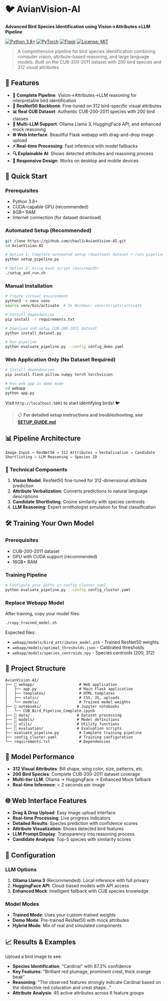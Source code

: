 # 🐦 AvianVision-AI

**Advanced Bird Species Identification using Vision→Attributes→LLM Pipeline**

[![Python 3.8+](https://img.shields.io/badge/python-3.8+-blue.svg)](https://www.python.org/downloads/)
[![PyTorch](https://img.shields.io/badge/PyTorch-2.0+-orange.svg)](https://pytorch.org/)
[![Flask](https://img.shields.io/badge/Flask-2.0+-green.svg)](https://flask.palletsprojects.com/)
[![License: MIT](https://img.shields.io/badge/License-MIT-yellow.svg)](https://opensource.org/licenses/MIT)

> A comprehensive pipeline for bird species identification combining computer vision, attribute-based reasoning, and large language models. Built on the CUB-200-2011 dataset with 200 bird species and 312 visual attributes.

## 🌟 Features

- **🎯 Complete Pipeline**: Vision→Attributes→LLM reasoning for interpretable bird identification
- **🧠 ResNet50 Backbone**: Fine-tuned on 312 bird-specific visual attributes
- **📊 Real CUB Dataset**: Authentic CUB-200-2011 species with 200 bird classes
- **🤖 Multi-LLM Support**: Ollama Llama 3, HuggingFace API, and enhanced mock reasoning
- **🌐 Web Interface**: Beautiful Flask webapp with drag-and-drop image upload
- **⚡ Real-time Processing**: Fast inference with model fallbacks
- **🔍 Explainable AI**: Shows detected attributes and reasoning process
- **📱 Responsive Design**: Works on desktop and mobile devices

## 🚀 Quick Start

### Prerequisites
- Python 3.8+
- CUDA-capable GPU (recommended)
- 8GB+ RAM
- Internet connection (for dataset download)

### Automated Setup (Recommended)
```bash
git clone https://github.com/chaul3/AvianVision-AI.git
cd AvianVision-AI

# Option 1: Complete automated setup (downloads dataset + runs pipeline)
python setup_pipeline.py

# Option 2: Using bash script (Unix/macOS)
./setup_and_run.sh
```

### Manual Installation
```bash
# Create virtual environment
python3 -m venv venv
source venv/bin/activate  # On Windows: venv\Scripts\activate

# Install dependencies
pip install -r requirements.txt

# Download and setup CUB-200-2011 dataset
python install_dataset.py

# Run pipeline
python evaluate_pipeline.py --config config_demo.yaml
```

### Web Application Only (No Dataset Required)
```bash
# Install dependencies
pip install flask pillow numpy torch torchvision

# Run web app in demo mode
cd webapp
python app.py
```

Visit `http://localhost:5001` to start identifying birds! 🐦

> 📋 **For detailed setup instructions and troubleshooting, see [SETUP_GUIDE.md](SETUP_GUIDE.md)**

## 📊 Pipeline Architecture

```
Image Input → ResNet50 → 312 Attributes → Verbalization → Candidate Shortlisting → LLM Reasoning → Species ID
```

### 🔬 Technical Components

1. **Vision Model**: ResNet50 fine-tuned for 312-dimensional attribute prediction
2. **Attribute Verbalization**: Converts predictions to natural language descriptions
3. **Candidate Shortlisting**: Cosine similarity with species centroids
4. **LLM Reasoning**: Expert ornithologist simulation for final classification

## 🛠️ Training Your Own Model

### Prerequisites
- CUB-200-2011 dataset
- GPU with CUDA support (recommended)
- 16GB+ RAM

### Training Pipeline
```bash
# Configure your paths in config_cluster.yaml
python evaluate_pipeline.py --config config_cluster.yaml
```

### Replace Webapp Model
After training, copy your model files:
```bash
./copy_trained_model.sh
```

Expected files:
- `webapp/models/bird_attributes_model.pth` - Trained ResNet50 weights
- `webapp/models/optimal_thresholds.json` - Calibrated thresholds
- `webapp/models/species_centroids.npy` - Species centroids (200, 312)

## 📁 Project Structure

```
AvianVision-AI/
├── 📂 webapp/                    # Web application
│   ├── app.py                   # Main Flask application
│   ├── templates/               # HTML templates
│   ├── static/                  # CSS, JS, uploads
│   └── models/                  # Trained model weights
├── 📂 notebooks/                # Jupyter notebooks
│   └── CUB_Bird_Pipeline_Complete.ipynb
├── 📂 data/                     # Dataset processing
├── 📂 models/                   # Model definitions
├── 📂 utils/                    # Utility functions
├── 📂 evaluation/               # Evaluation scripts
├── evaluate_pipeline.py         # Complete training pipeline
├── config_cluster.yaml          # Training configuration
└── requirements.txt             # Dependencies
```

## 🎯 Model Performance

- **312 Visual Attributes**: Bill shape, wing color, size, patterns, etc.
- **200 Bird Species**: Complete CUB-200-2011 dataset coverage
- **Multi-tier LLM**: Ollama → HuggingFace → Enhanced Mock fallback
- **Real-time Inference**: < 2 seconds per image

## 🌐 Web Interface Features

- **Drag & Drop Upload**: Easy image upload interface
- **Real-time Processing**: Live progress indicators
- **Detailed Results**: Species prediction with confidence scores
- **Attribute Visualization**: Shows detected bird features
- **LLM Prompt Display**: Transparency into reasoning process
- **Candidate Analysis**: Top-5 species with similarity scores

## 🔧 Configuration

### LLM Options
1. **Ollama Llama 3** (Recommended): Local inference with full privacy
2. **HuggingFace API**: Cloud-based models with API access
3. **Enhanced Mock**: Intelligent fallback with CUB species knowledge

### Model Modes
- **Trained Mode**: Uses your custom-trained weights
- **Demo Mode**: Pre-trained ResNet50 with mock attributes
- **Hybrid Mode**: Mix of real and simulated components

## 📈 Results & Examples

Upload a bird image to see:
- **Species Identification**: "Cardinal" with 87.3% confidence
- **Key Features**: "Brilliant red plumage, prominent crest, thick orange beak"
- **Reasoning**: "The observed features strongly indicate Cardinal based on the distinctive red coloration and crest shape..."
- **Attribute Analysis**: 45 active attributes across 6 feature groups